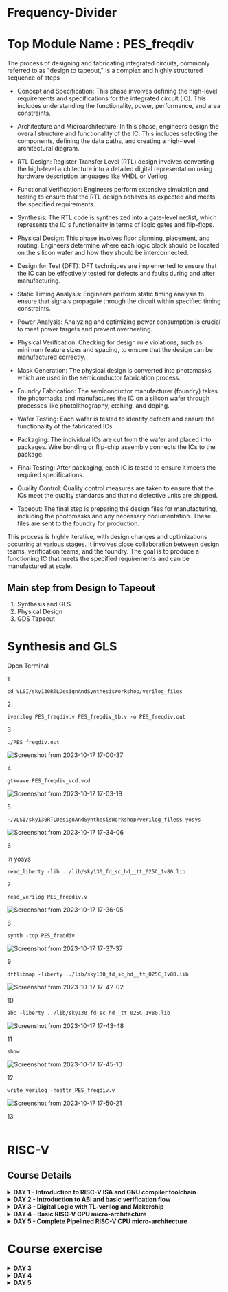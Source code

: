 # Frequency-Divider
# Top Module Name : PES_freqdiv

The process of designing and fabricating integrated circuits, commonly referred to as "design to tapeout," is a complex and highly structured sequence of steps

- Concept and Specification: This phase involves defining the high-level requirements and specifications for the integrated circuit (IC). This includes understanding the functionality, power, performance, and area constraints.

- Architecture and Microarchitecture: In this phase, engineers design the overall structure and functionality of the IC. This includes selecting the components, defining the data paths, and creating a high-level architectural diagram.

- RTL Design: Register-Transfer Level (RTL) design involves converting the high-level architecture into a detailed digital representation using hardware description languages like VHDL or Verilog.

- Functional Verification: Engineers perform extensive simulation and testing to ensure that the RTL design behaves as expected and meets the specified requirements.

- Synthesis: The RTL code is synthesized into a gate-level netlist, which represents the IC's functionality in terms of logic gates and flip-flops.

- Physical Design: This phase involves floor planning, placement, and routing. Engineers determine where each logic block should be located on the silicon wafer and how they should be interconnected.

- Design for Test (DFT): DFT techniques are implemented to ensure that the IC can be effectively tested for defects and faults during and after manufacturing.

- Static Timing Analysis: Engineers perform static timing analysis to ensure that signals propagate through the circuit within specified timing constraints.

- Power Analysis: Analyzing and optimizing power consumption is crucial to meet power targets and prevent overheating.

- Physical Verification: Checking for design rule violations, such as minimum feature sizes and spacing, to ensure that the design can be manufactured correctly.

- Mask Generation: The physical design is converted into photomasks, which are used in the semiconductor fabrication process.

- Foundry Fabrication: The semiconductor manufacturer (foundry) takes the photomasks and manufactures the IC on a silicon wafer through processes like photolithography, etching, and doping.

- Wafer Testing: Each wafer is tested to identify defects and ensure the functionality of the fabricated ICs.

- Packaging: The individual ICs are cut from the wafer and placed into packages. Wire bonding or flip-chip assembly connects the ICs to the package.

- Final Testing: After packaging, each IC is tested to ensure it meets the required specifications.

- Quality Control: Quality control measures are taken to ensure that the ICs meet the quality standards and that no defective units are shipped.

- Tapeout: The final step is preparing the design files for manufacturing, including the photomasks and any necessary documentation. These files are sent to the foundry for production.

This process is highly iterative, with design changes and optimizations occurring at various stages. It involves close collaboration between design teams, verification teams, and the foundry. The goal is to produce a functioning IC that meets the specified requirements and can be manufactured at scale.

## Main step  from Design to Tapeout 
1. Synthesis and GLS
2. Physical Design
3. GDS Tapeout

# Synthesis and GLS
Open Terminal

1
```
cd VLSI/sky130RTLDesignAndSynthesisWorkshop/verilog_files
```
2
```
iverilog PES_freqdiv.v PES_freqdiv_tb.v -o PES_freqdiv.out

```
3
```
./PES_freqdiv.out 
```
![Screenshot from 2023-10-17 17-00-37](https://github.com/Abhi9108865162/Frequency-Divider/assets/141741065/75ff842f-6dc9-4634-8d92-72c91d816d11)

4
```
gtkwave PES_freqdiv_vcd.vcd
```
![Screenshot from 2023-10-17 17-03-18](https://github.com/Abhi9108865162/Frequency-Divider/assets/141741065/cd7fa65a-d630-4c65-b2fb-66dbde784ef8)

5
```
~/VLSI/sky130RTLDesignAndSynthesisWorkshop/verilog_files$ yosys
```
![Screenshot from 2023-10-17 17-34-06](https://github.com/Abhi9108865162/Frequency-Divider/assets/141741065/ebf7d73f-37f3-4ef0-ad77-9da37aa87786)


6

In yosys
```
read_liberty -lib ../lib/sky130_fd_sc_hd__tt_025C_1v80.lib
```
7
```
read_verilog PES_freqdiv.v
```
![Screenshot from 2023-10-17 17-36-05](https://github.com/Abhi9108865162/Frequency-Divider/assets/141741065/98f348cc-3ce6-4e0e-9f03-d66881023a5a)


8
```
synth -top PES_freqdiv 
```
![Screenshot from 2023-10-17 17-37-37](https://github.com/Abhi9108865162/Frequency-Divider/assets/141741065/d454392e-9618-44a0-abe3-b821d035b168)

9
```
dfflibmap -liberty ../lib/sky130_fd_sc_hd__tt_025C_1v80.lib
```
![Screenshot from 2023-10-17 17-42-02](https://github.com/Abhi9108865162/Frequency-Divider/assets/141741065/db6a58a8-252e-4d39-a892-bc8b9bbbfca8)

10
```
abc -liberty ../lib/sky130_fd_sc_hd__tt_025C_1v80.lib
```
![Screenshot from 2023-10-17 17-43-48](https://github.com/Abhi9108865162/Frequency-Divider/assets/141741065/57dda830-4d23-4dfe-9aa2-4a346f0570a3)

11
```
show
```
![Screenshot from 2023-10-17 17-45-10](https://github.com/Abhi9108865162/Frequency-Divider/assets/141741065/04ae0e7f-8c3c-4ba0-ab79-e9adce2fb0a7)

12
```
write_verilog -noattr PES_freqdiv.v 
```
![Screenshot from 2023-10-17 17-50-21](https://github.com/Abhi9108865162/Frequency-Divider/assets/141741065/704455dc-bb57-4e26-af34-16fb6ef58af3)






























13
```

```




































# RISC-V

## Course Details
<details>

<summary><b> DAY 1 - Introduction to RISC-V ISA and GNU compiler toolchain </b></summary>

+ Introduction to RISC-V basic keywords
  - Introduction
  - From apps to hardware
  - Description of content
+ Labwork for RISC-V software toolchain
  - C program to compute sum from 1 to n
  - RISC-V GCC compiles and disassembles
  - Spike simulation and debug
+ Integer number representation
  - 64-bit number system for unsigned numbers
  - 64-bit number system for signed numbers
  - Labwork for signed and unsigned numbers
  
</details>

<details>

<summary><b> DAY 2 - Introduction to ABI and basic verification flow </b></summary>

+ Application binary interface
  - Introduction to application binary interface
  - Memory allocation for double words
  - Load, add, and store instructions with examples
  - Concluding 32 registers and their respective ABI names
+ Labwork using ABI function calls
  - New algorithm for sum 1 to n using ASM
  - Review ASM function call
  - Simulate new C program with function cell
+ Basic verification flow using iverilog
  - Lab to run C program on RISC-V CPU

</details>

<details>

<summary><b> DAY 3 - Digital Logic with TL-verilog and Makerchip </b></summary>

+ Combinational logic in TL-Verilog using Makerchip
  - Welcome
  - Introduction To Logic Gates
  - Basic Mux Implementation And Introduction To Makerchip
  - Labs For Combinational Logic
+ Sequential logic
  - Introduction To Sequential Logic And Counter Lab
  - Sequential Calculator Lab
+ Pipelined logic
  - Pipelined Logic And Re-Timing
  - Pipeline Logic Advantages And Demo In Platform
  - Lab On Error Conditions Within Computation Pipeline
  - Lab On 2-Cycle Calculator
+ Validity
  - Introduction To Validity And Its Advantages
  - Lab On Validity And Valid When Condition
  - Lab To Compute Total Distance
  - Lab on 2-cycle Calculator with Validity
  - Calulator Single Value Memory Lab
+ Wrap-up
  - Introduction To Hierarchy Concept

</details>

<details>

<summary><b> DAY 4 - Basic RISC-V CPU micro-architecture </b></summary>

+ Introduction to Simple RISC-V Micro-architecture
  - Micro-architecture of Single Cycle RISC-V CPU
  - Starting Point Code for RISC-V Labs Part-1
  - Starting Point Code for RISC-V Labs Part-2
+ Fetch and decode
  - Implementation Plan and Lab for PC
  - Lab For Instruction Fetch Logic
  - Lab For RV Instruction Types IRSBJU Decode Logic
  - Lab For Instruction Immediate Decode Logic For RV-ISBUJ
  - Lab To Decode other Fields of Instructions For RV-ISBUJ
  - Lab To Decode Instruction Field Based on Instr Type RV-ISBUJ
  - Lab To Decode Individual Instruction
+ RISC-V control logic
  - Lab For Register File Read Part-1
  - Lab For Register File Read Part-2
  - Lab For ALU Operations For add/addi
  - Lab For Register File Write
  - Concept of Array And Register File Details
  - Lab For Implementing Branch Instructions
  - Lab For Completing Branch Instruction Implementation
  - Lab To Create Simple Testbench

</details>


<details>

<summary><b> DAY 5 - Complete Pipelined RISC-V CPU micro-architecture </b></summary>

+ Pipelining the CPU
  - Introduction To Control Flow Hazard And Read After Write Hazard
  - Lab To Create 3-Cycle Valid Signal
  - Lab To Code 3-Cycle RISC-V To Take Care Of Invalid Cycles
  - Lab To Modify 3-Cycle RISC-V To Distribute Logic
+ Solutions to Pipeline Hazards
  - Lab For Register File Bypass To Address Rd-After-Wr Hazard
  - Lab For Branches To Correct The Branch Target Path
  - Lab To Complete Instruction Decode Except Fence, Ecall, Ebreak
  - Lab To Code Complete ALU
+ Load/Store Instructions and Completing RISC-V CPU
  - Introduction To Load Store Instructions And Lab To Redirect Loads
  - Lab To Load Data From Memory To Register File
  - Lab To Instantiate Data Memory To The CPU
  - Lab To Add Stores And Loads To The Test Program
  - Lab To Add Control Logic For Jump Instructions
  - Wrap Up

</details>




# Course exercise


<details>
<summary><b> DAY 3 </b></summary>

## Digital Logic with TL-verilog and Makerchip
Digital Logic:
Digital logic refers to the design and implementation of digital circuits using logical gates, flip-flops, and other digital components to process and manipulate binary data. It is fundamental in creating digital systems, such as microprocessors, memory units, and various integrated circuits.

TL-Verilog:
Transaction-Level Verilog (TL-Verilog) is an extension of the Verilog hardware description language (HDL). TL-Verilog simplifies digital design by allowing designers to express high-level transaction-based functionality, making it easier to design and verify complex digital systems. It introduces concepts like pipelines and transactions, which help bridge the gap between high-level system descriptions and low-level RTL (Register Transfer Level) descriptions.

Makerchip:
Makerchip is an online integrated development environment (IDE) for digital design, simulation, and verification. It supports TL-Verilog, Verilog, and other hardware description languages. Makerchip provides a platform for designing digital circuits, simulating their behavior, and observing waveforms, making it an excellent tool for learning and experimenting with digital logic and TL-Verilog.

 work with TL-Verilog and Makerchip for digital logic design:

Design: Use TL-Verilog to describe your digital logic design at a higher level of abstraction. TL-Verilog's transaction-based approach allows you to focus on the functionality and behavior of your design without getting bogged down in low-level details.

Simulation: Use Makerchip's simulation capabilities to test and verify your TL-Verilog design. You can simulate how your digital circuit behaves under different conditions and inputs.

Debugging: Makerchip provides tools for debugging your designs. You can examine waveforms, signals, and transactions to identify and fix issues in your digital logic.

Collaboration: Makerchip often allows for collaborative design and sharing of projects. You can work on projects with others, making it a valuable tool for educational and team-based projects.

Learning: Makerchip and TL-Verilog are also excellent tools for learning digital design concepts. They simplify the design process and help students and beginners grasp digital logic principles more easily.
![Screenshot from 2023-10-09 20-09-49](https://github.com/Abhi9108865162/RISC-V/assets/141741065/c3ea1eb5-fd41-4d49-931e-864761d20eb8)
## Logic gates
Logic gates are fundamental components in digital electronics, serving as the building blocks for countless digital circuits. They perform logical operations on binary inputs (0 and 1) to produce binary outputs, making them essential in various applications. The AND gate, for instance, generates a 1 output only when all inputs are 1. Conversely, the OR gate outputs a 1 when at least one input is 1, while the NOT gate inverts its input. The XOR gate produces a 1 output if the number of 1 inputs is odd. NAND and NOR gates are complements of AND and OR gates, respectively. These gates, when combined and interconnected, form the basis of all digital systems. They are pivotal in constructing arithmetic units, memory cells, multiplexers, and other crucial components within computers and electronic devices, enabling the processing and manipulation of binary data with precision and efficiency.
![Screenshot from 2023-10-09 20-09-54](https://github.com/Abhi9108865162/RISC-V/assets/141741065/59765209-d230-4285-97e8-08e314a7bd0e)
## Combinational Circuit

Combinational logic is a type of digital logic that produces an output solely based on the current input values, with no regard for previous inputs or the circuit's state. In simpler terms, it's like a straightforward mathematical function: you give it some inputs, and it immediately gives you the result without remembering anything or waiting for a clock signal. This kind of logic is used in various digital applications, such as calculators, where the output depends only on the numbers and operations you enter, with no memory of previous calculations.

![Screenshot from 2023-10-09 20-16-09](https://github.com/Abhi9108865162/RISC-V/assets/141741065/9491afb0-9d57-42ae-a56a-950498e23ae3)
+ Adder
A full adder is a fundamental digital logic circuit used to perform binary addition with greater complexity than a half adder. It takes in three binary inputs: A, B, and a carry-in (Cin), and produces two outputs: a sum bit (S) and a carry-out (Cout). This additional carry-in input allows the full adder to handle the carry bit generated from previous stages of a multi-bit binary addition, making it suitable for more extensive arithmetic operations.
  
![Screenshot from 2023-10-09 20-26-00](https://github.com/Abhi9108865162/RISC-V/assets/141741065/8bc4af32-c787-4c3b-bfa5-8b355bb8ef1b)
## Boolean Operators
Boolean operators, also known as logical operators, are fundamental components of Boolean algebra and computer programming, playing a vital role in decision-making and logic. These operators include AND, OR, NOT, XOR, and others. The AND operator returns true (or 1) only if all of its operands are true. Conversely, the OR operator yields true if at least one operand is true. The NOT operator negates the truth value of its operand, transforming true into false and vice versa. XOR, or exclusive OR, delivers true when the number of true operands is odd. These operators serve as the cornerstone for constructing complex logical expressions, controlling program flow, and evaluating conditions in programming languages and digital circuits. They enable developers and engineers to create intricate decision trees, conditionally execute code, and implement sophisticated algorithms, underpinning the logic and functionality of software and hardware systems. Mastery of Boolean operators is essential for effective problem-solving and programming in various domains, from software development to digital circuit design.

![Screenshot from 2023-10-09 20-41-13](https://github.com/Abhi9108865162/RISC-V/assets/141741065/9c8449ac-b6b4-4ec6-8b5d-510009d7efad)

## MUX
A multiplexer, often abbreviated as "mux," is a simple digital circuit that allows you to select one of several input signals and route it to a single output. It is a fundamental building block in digital electronics and is used in various applications, including data routing, signal selection, and more.

A basic multiplexer has two main inputs:

 - Data Inputs (D0, D1, D2, ...): These are the input signals that you want to choose from.
 - Control Inputs (S0, S1, S2, ...): These inputs determine which data input is selected and sent to the output.

The number of data inputs and control inputs depends on the size of the multiplexer. For example, a 2-to-1 multiplexer has two data inputs and one control input, while a 4-to-1 multiplexer has four data inputs and two control inputs, and so on.

The output of the multiplexer is one of the data inputs, and it is determined by the binary value of the control inputs. The control inputs select which data input is passed to the output. The multiplexer works by using the control inputs to create a binary code that represents the selected input.

![Screenshot from 2023-10-09 22-19-50](https://github.com/Abhi9108865162/RISC-V/assets/141741065/8bc07044-039b-4f82-be58-24df47c2b1c4)
![Screenshot from 2023-10-11 22-23-24](https://github.com/Abhi9108865162/RISC-V/assets/141741065/7af25897-408e-4d23-94a7-cfc4dfb3fd84)

# LAB USING MAKERCHIP

![Screenshot from 2023-10-11 19-13-58](https://github.com/Abhi9108865162/RISC-V/assets/141741065/b49a2265-7631-46a7-b492-329717d1683c)
- Inverter
![Screenshot from 2023-10-11 20-00-21](https://github.com/Abhi9108865162/RISC-V/assets/141741065/055a8fc5-08d4-4edf-a4bf-0a03567117de)

```
"$out = ! $in1;"
```
![Screenshot from 2023-10-11 20-57-45](https://github.com/Abhi9108865162/RISC-V/assets/141741065/4c674317-2e19-4d0e-bb9e-185b05d4cab1)
- 2-input gate (Boolean operators)
![Screenshot from 2023-10-11 21-06-29](https://github.com/Abhi9108865162/RISC-V/assets/141741065/d39510b5-b578-48ad-8c4c-83b2f98b2c7d)

- Arithmetic
![Screenshot from 2023-10-11 21-58-49](https://github.com/Abhi9108865162/RISC-V/assets/141741065/73976680-9997-4f86-9882-9dad3fe29e5d)

- MUX
  ![Screenshot from 2023-10-11 21-59-55](https://github.com/Abhi9108865162/RISC-V/assets/141741065/aa4793c4-50c8-4385-b1b5-b6e1f0105df0)
![Screenshot from 2023-10-11 22-05-25](https://github.com/Abhi9108865162/RISC-V/assets/141741065/801c61e0-086f-41fa-a870-a920d2bea12f)
![Screenshot from 2023-10-11 22-07-19](https://github.com/Abhi9108865162/RISC-V/assets/141741065/ba661df7-33e6-4d1d-9586-85a3eacb80c8)
 - Combinational Calculator

Creating a combinational calculator in Verilog involves designing a digital circuit that performs arithmetic operations based on user input. In the provided Verilog code for a 4-bit calculator, a module named "calculator" takes two 4-bit binary inputs, A and B, along with a 2-bit operation selector (op), and produces a 4-bit output called "result." The combinational logic, defined in an "always @(*)" block, uses a case statement to determine the operation based on the op input. The code supports addition, subtraction, and multiplication operations, represented by 2-bit binary values 00, 01, and 10, respectively. If an invalid operation is selected, the result defaults to zero. To use this Verilog code, you would need a Verilog simulator or synthesis tool and a testbench for input and output validation. For a complete calculator, more operations, error handling, and user interface components would be necessary.

![Screenshot from 2023-10-11 22-17-40](https://github.com/Abhi9108865162/RISC-V/assets/141741065/1ab89a48-4459-4d8b-ad57-6862731ebe82)

![Screenshot from 2023-10-14 12-33-04](https://github.com/Abhi9108865162/RISC-V/assets/141741065/4793f5eb-dddd-4e8d-800b-fea18a5a64b4)


# Sequential Logic 

Sequential logic, in digital electronics, is a type of logic circuit or system in which the output not only depends on the current input values but also on the past history or state of the system. It introduces the concept of memory or feedback, which allows it to store and remember information over time. Sequential logic circuits are used to implement functions where the order of events and past inputs matter.

![Screenshot from 2023-10-12 21-26-23](https://github.com/Abhi9108865162/RISC-V/assets/141741065/a7f354d7-9db6-48c8-8137-b6dbd46b09e0)

## Sequential Logic - Fibonacci Series

A sequential logic circuit for generating a Fibonacci series is a hardware implementation that produces the Fibonacci sequence, a series of numbers where each number is the sum of the two preceding ones, typically beginning with 0 and 1. This circuit usually employs two D flip-flops, denoted as D1 and D2, connected in a cascading fashion. Both flip-flops are synchronized with a clock signal. The circuit initializes D1 with 0 and D2 with 1. The output of D1 is connected to the output of the circuit.

In operation, with each clock cycle, D1 takes on the value previously stored in D2, which represents the last Fibonacci number. Simultaneously, D2 computes the sum of D1 and its previous value, yielding the new Fibonacci number. The circuit's output provides the current number in the Fibonacci sequence. This process continues for subsequent clock cycles, extending the Fibonacci series. For instance, after several clock cycles, the circuit will produce values in the Fibonacci sequence such as 0, 1, 1, 2, 3, 5, 8, 13, 21, and so on.

![Screenshot from 2023-10-12 21-30-32](https://github.com/Abhi9108865162/RISC-V/assets/141741065/392a2277-95cd-44a2-a817-18be5aac91fe)

![Screenshot from 2023-10-12 21-32-11](https://github.com/Abhi9108865162/RISC-V/assets/141741065/1f6c9efd-f320-41be-aaf2-6467a84386a8)

## Sequential Logic - Counter

A sequential logic counter is a digital circuit that generates a sequence of binary numbers in a systematic and sequential manner. It is widely used in digital electronics and microprocessor systems for tasks such as counting events, addressing memory locations, or performing repetitive operations. The fundamental operation of a counter is to increment its current value by one on each clock cycle.

![Screenshot from 2023-10-12 21-39-07](https://github.com/Abhi9108865162/RISC-V/assets/141741065/c6d35ae7-a9da-4e5e-af06-6a6d1c97fb20)


##  Sequential Logic - Calculator
![Screenshot from 2023-10-14 12-27-37](https://github.com/Abhi9108865162/RISC-V/assets/141741065/dc0cd5ec-71e2-40e1-855b-d99b8e97580a)


 # LAB USING MAKERCHIP
 * Fibonnnaci Series 
![Screenshot from 2023-10-12 21-45-27](https://github.com/Abhi9108865162/RISC-V/assets/141741065/9b66f8ef-9f62-4e0b-8322-6f4140aa5a6d)

* Conuter
  
  ![Screenshot from 2023-10-14 09-43-20](https://github.com/Abhi9108865162/RISC-V/assets/141741065/b58fe347-4dff-4fad-8b12-ce965f5f18b0)



## Values in Verilog

In Verilog, 16'hF0 represents a 16-bit binary value, where F0 is a hexadecimal (base-16) value. Each character in the hexadecimal value represents 4 bits, so F0 corresponds to the binary value 11110000 in binary, which is 240 in decimal.

![Screenshot from 2023-10-12 21-49-21](https://github.com/Abhi9108865162/RISC-V/assets/141741065/aea0e957-36cd-46ff-aa36-9613a7bf79f0)
```
16'hF0: 1111000011110000
```


## Pipelined logic 

![Screenshot from 2023-10-12 21-55-40](https://github.com/Abhi9108865162/RISC-V/assets/141741065/d1897ffa-2d98-4505-a796-5da3e3dfb21b)

![Screenshot from 2023-10-12 21-55-51](https://github.com/Abhi9108865162/RISC-V/assets/141741065/6f6d986b-502d-431d-96ee-f3f8c8d38867)

![Screenshot from 2023-10-12 21-57-26](https://github.com/Abhi9108865162/RISC-V/assets/141741065/d5fa9018-a76e-48b3-83b4-f59c76ef6c8d)

![Screenshot from 2023-10-12 21-57-59](https://github.com/Abhi9108865162/RISC-V/assets/141741065/88da3f16-6590-4e6e-9b07-fa26b76d9b72)
![Screenshot from 2023-10-12 21-59-54](https://github.com/Abhi9108865162/RISC-V/assets/141741065/338bb0f2-2416-47d7-ba80-426c3dbdd2a7)
![Screenshot from 2023-10-12 22-00-43](https://github.com/Abhi9108865162/RISC-V/assets/141741065/4fca27b8-adae-4b4c-84d7-b0d8b4eb4027)

* Identifiers and Types
![Screenshot from 2023-10-14 10-47-21](https://github.com/Abhi9108865162/RISC-V/assets/141741065/345d4f81-6190-492d-a8f2-856590b944a8)


#  LAB USING MAKERCHIP
* Pythagorean Theorem Pipeline in MAKERCHIP
![Screenshot from 2023-10-14 10-34-57](https://github.com/Abhi9108865162/RISC-V/assets/141741065/651e683a-f3ea-432c-baeb-d8124c038533)
* Pipeline
  ![Screenshot from 2023-10-14 12-59-59](https://github.com/Abhi9108865162/RISC-V/assets/141741065/9a1f7345-8c5c-49bd-b191-1b26ad93cb11)
* 2-Cycle Calculator
  ![Screenshot from 2023-10-14 13-22-29](https://github.com/Abhi9108865162/RISC-V/assets/141741065/04b13a27-5bf4-4668-be48-9c6e8a5257d1)


## Validity
- validity
  In Verilog, the term "validity" typically refers to signals or flags that indicate whether the data on a particular signal or bus is valid and can be used or processed. These signals are often used in digital design and hardware description languages like Verilog to control the flow of data and ensure that operations occur only when the data is valid. Validity signals are essential for synchronization and ensuring that data is processed correctly in digital systems
![Screenshot from 2023-10-15 12-16-46](https://github.com/Abhi9108865162/RISC-V/assets/141741065/6151641b-a2df-4833-a678-b76a11d92f86)

  
- Clock Gating
Clock gating is a power-saving technique used in digital design, particularly in integrated circuits and Field-Programmable Gate Arrays (FPGAs). It involves selectively enabling or disabling the clock signal to specific portions of a circuit to reduce power consumption when those portions are not actively in use. Clock gating is a vital method to optimize power efficiency in modern electronic devices, as it allows designers to reduce dynamic power consumption.


1. Clock Signal: In most digital circuits, a clock signal is used to synchronize the operation of various components. The clock signal typically has a fixed frequency and duty cycle, which means it toggles at a regular rate regardless of whether the connected logic needs to perform any work.

2. Clock Gating Cell: A clock gating cell is a logic gate or circuit that can be used to gate (enable or disable) the clock signal. When the clock gating cell is enabled, it allows the clock signal to pass through to the associated logic or registers, allowing them to operate. When disabled, the clock signal is blocked.

3. Control Signal: A control signal is used to enable or disable the clock gating cell. This control signal is often generated based on the activity or conditions of the circuit. If the associated logic or registers need to perform work, the control signal enables the clock gating cell, allowing the clock signal to pass through. If there is no work to be done, the control signal disables the clock gating cell, effectively turning off the clock to that portion of the circuit.
![Screenshot from 2023-10-15 12-21-27](https://github.com/Abhi9108865162/RISC-V/assets/141741065/f71ccf5b-ac03-4d9f-9eab-2c648217f864)


#  LAB ON Validity USING MAKERCHIP 
-  2-cycle Calculator with Validity
![Screenshot from 2023-10-15 13-27-17](https://github.com/Abhi9108865162/RISC-V/assets/141741065/172d06ac-dd20-475b-a7ad-91ff9ae84f8d)

-  Calulator Single Value Memory Lab
![Screenshot from 2023-10-15 13-35-37](https://github.com/Abhi9108865162/RISC-V/assets/141741065/16d964b4-5c89-4941-97f5-0c1785756631)

-  To Compute Total Distance
![Screenshot from 2023-10-15 13-47-47](https://github.com/Abhi9108865162/RISC-V/assets/141741065/866b03e6-ebb7-4f54-8144-34da7b4ac482)


## Introduction To Hierarchy Concept 
![Screenshot from 2023-10-15 13-55-36](https://github.com/Abhi9108865162/RISC-V/assets/141741065/93cfe02d-884a-46c2-9bc1-efd5bedfc478)
![Screenshot from 2023-10-15 13-56-12](https://github.com/Abhi9108865162/RISC-V/assets/141741065/dc5fd1f0-9b86-4708-b033-8781d9c33478)






</details>



<details>

<summary><b> DAY 4 </b></summary>

#  Micro-architecture of Single Cycle RISC-V CPU

Microarchitecture and Instruction Set Architecture (ISA) are two fundamental aspects of computer architecture, but they serve different purposes and focus on different levels of abstraction in a computer system.  the key differences between microarchitecture and instruction set architecture:

-    Level of Abstraction:

       - Microarchitecture (µarch): Microarchitecture refers to the internal organization and design of a specific processor or CPU. It deals with the hardware implementation details, including how the CPU executes instructions, pipelining, memory hierarchy, and data paths. Microarchitecture is concerned with the low-level implementation of the CPU and its components.

       - Instruction Set Architecture (ISA): ISA, on the other hand, defines the set of instructions that a processor or CPU can execute, along with the registers and addressing modes available to software developers. It specifies the interface between software (compilers, assemblers, and programs) and the hardware (the microarchitecture). ISA is an abstract, user-visible model of the processor.

-    Purpose:

      -  Microarchitecture: Microarchitecture deals with the implementation details and optimization techniques used to execute instructions efficiently. It is primarily of interest to CPU designers and engineers who work on improving the performance and energy efficiency of the CPU.

      -  Instruction Set Architecture: ISA defines the interface that software developers interact with when writing programs. It ensures that software is compatible with a specific architecture, allowing programs to be written once and run on different CPUs with the same ISA. ISA is primarily of interest to software developers.

 -   Stability:

       - Microarchitecture: Microarchitecture can vary significantly between different processor generations, even within the same ISA family. Designers frequently make changes to the microarchitecture to improve performance or add new features. Microarchitectural details can change without affecting the compatibility of software.

        - Instruction Set Architecture: ISA is generally more stable and is designed to remain consistent within a processor family or architecture for an extended period. Software compatibility relies on the stability of the ISA. Changes to the ISA are relatively infrequent and require careful consideration and backward compatibility.

 -   Examples:

       - Microarchitecture: Examples include Intel's Skylake microarchitecture or ARM's Cortex-A series microarchitecture. These represent the internal design and organization of specific CPU models.

       - Instruction Set Architecture: Examples include the x86-64 ISA (used by many Intel and AMD processors) or the RISC-V ISA (an open standard). These define the set of instructions that software developers can use when writing programs.

 microarchitecture deals with the low-level details and the internal design of a specific processor, while instruction set architecture defines the interface and instructions available to software developers. ISA remains relatively stable, ensuring software compatibility, while microarchitecture can change frequently to optimize performance and energy efficiency.

![Screenshot from 2023-10-15 14-04-50](https://github.com/Abhi9108865162/RISC-V/assets/141741065/12f3858b-7902-44e7-bf34-5bfd3a6d32ea)


A single-cycle RISC-V CPU is a simplified design where each instruction is executed in a single clock cycle. This simple microarchitecture is useful for educational purposes and understanding the fundamental principles of CPU operation.

-  Instruction Memory (IMEM):
        Stores the program instructions.
        Fetches the instruction to be executed in the current clock cycle.

-  Program Counter (PC):
        Keeps track of the address of the next instruction to be executed.
        Incremented by 4 (the size of a RISC-V instruction) every clock cycle.

-  Instruction Decoder:
        Decodes the fetched instruction to determine the operation to be performed.
        Determines the source and destination registers.

- Register File:
        Contains a set of registers (e.g., 32 general-purpose registers in RISC-V).
        Read data from the source registers specified by the instruction.

-   ALU (Arithmetic Logic Unit):
        Performs arithmetic and logic operations on data.
        Receives data from the register file and performs the operation specified by the instruction.
-   Data Memory (DMEM):
        Stores data used by load and store instructions.
        The result of loads is read from this memory, and data to be stored is written to it.

-   Control Unit:
        Generates control signals for various components based on the instruction being executed.
        Controls the multiplexers, ALU, register writes, etc.


![Screenshot from 2023-10-15 18-31-13](https://github.com/Abhi9108865162/RISC-V/assets/141741065/fa6496e8-9366-4f27-a4ab-97a7e1e71846)

Link for the starter code [starter code](https://myth.makerchip.com/sandbox?code_url=https:%2F%2Fraw.githubusercontent.com%2Fstevehoover%2FRISC-V_MYTH_Workshop%2Fmaster%2Frisc-v_shell.tlv#) 

Codes for each step reported below can be found here [Day_4 Codes](https://github.com/Abhi9108865162/RISC-V/tree/main/Day_4)



# Lab
-
![Screenshot from 2023-10-15 18-18-27](https://github.com/Abhi9108865162/RISC-V/assets/141741065/22610ab0-d0ef-4bee-9959-c35ed1a03310)
![Screenshot from 2023-10-15 18-26-54](https://github.com/Abhi9108865162/RISC-V/assets/141741065/16c73251-2f4d-4ae6-95d7-46d0a351bf0e)

-
![Screenshot from 2023-10-15 18-27-08](https://github.com/Abhi9108865162/RISC-V/assets/141741065/8f4bafa8-795d-400e-87e6-40df8aacae14)
![Screenshot from 2023-10-15 18-29-27](https://github.com/Abhi9108865162/RISC-V/assets/141741065/8d829462-a66c-427e-bc18-706ce1b76342)

![Screenshot from 2023-10-15 18-37-51](https://github.com/Abhi9108865162/RISC-V/assets/141741065/5986c382-e68c-492e-aca8-e85670491229)


![Screenshot from 2023-10-15 18-59-13](https://github.com/Abhi9108865162/RISC-V/assets/141741065/acfd6a7f-3a5f-4585-be83-66788d4d7f57)

![Screenshot from 2023-10-15 19-05-34](https://github.com/Abhi9108865162/RISC-V/assets/141741065/9b52590f-c068-4cdc-8402-f6697ed3f208)


![Screenshot from 2023-10-15 19-08-35](https://github.com/Abhi9108865162/RISC-V/assets/141741065/2d2b27d1-c38c-48b9-a9d0-f8685322850f)

![Screenshot from 2023-10-15 19-08-41](https://github.com/Abhi9108865162/RISC-V/assets/141741065/efef730d-f931-4b53-996b-4e16296f8e6e)


![Screenshot from 2023-10-15 19-12-58](https://github.com/Abhi9108865162/RISC-V/assets/141741065/1b27a577-aa19-4613-b464-36fb0b06609e)

![Screenshot from 2023-10-15 19-16-53](https://github.com/Abhi9108865162/RISC-V/assets/141741065/babb5129-7726-496a-811e-a09378057dd6)

![Screenshot from 2023-10-15 19-19-40](https://github.com/Abhi9108865162/RISC-V/assets/141741065/a361a47e-46a6-49fd-92b9-a44f79b5e84f)

![Screenshot from 2023-10-15 19-21-01](https://github.com/Abhi9108865162/RISC-V/assets/141741065/fca41f9c-1778-455e-a174-f65425448a8c)


# 1. Program Counter

![Screenshot from 2023-10-15 21-51-30](https://github.com/Abhi9108865162/RISC-V/assets/141741065/77f0b823-e914-4d32-8603-12b77395e829)


# 2. Instruction Fetch

![Screenshot from 2023-10-15 21-54-38](https://github.com/Abhi9108865162/RISC-V/assets/141741065/e4dcc1dd-5bff-4497-ade3-5b5b8b306b3c)



# 3.Instruction Decode

![Screenshot from 2023-10-15 21-58-25](https://github.com/Abhi9108865162/RISC-V/assets/141741065/086f6cd6-35e9-4adc-b392-e5a226f890cd)


# 4. Instruction Decode with validity

![Screenshot from 2023-10-15 22-00-10](https://github.com/Abhi9108865162/RISC-V/assets/141741065/fa1bba81-0f70-4d2c-b6da-fe0de30856e3)


# 5. Individual Instruction decode

![Screenshot from 2023-10-15 22-01-34](https://github.com/Abhi9108865162/RISC-V/assets/141741065/ed49c16f-8af3-40e2-8ee9-08750a97369a)


# 6. Register file read

![Screenshot from 2023-10-15 22-03-28](https://github.com/Abhi9108865162/RISC-V/assets/141741065/81f24e20-77a5-45ce-b387-0c6ebb9ba375)


# 7. ALU

![Screenshot from 2023-10-15 22-06-15](https://github.com/Abhi9108865162/RISC-V/assets/141741065/d2449824-bf2a-4d44-b978-ef14faeef435)


# 8. Register File Write

![Screenshot from 2023-10-15 22-07-40](https://github.com/Abhi9108865162/RISC-V/assets/141741065/93868aa5-c141-4dd2-9d56-3d809ab8a5b3)



# 9. Branch Instructions

![Screenshot from 2023-10-15 22-09-26](https://github.com/Abhi9108865162/RISC-V/assets/141741065/9a7a2bcf-b0e0-45dc-ae35-48ca3f89ae3c)



## 10. Testbench to check functionality


![Screenshot from 2023-10-15 22-11-23](https://github.com/Abhi9108865162/RISC-V/assets/141741065/027c2ff4-5486-4eba-8b2e-efa69317620e)











































  
</details>



<details>

<summary><b> DAY 5 </b></summary>




  
</details>











